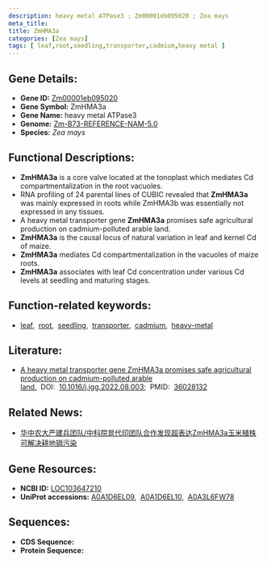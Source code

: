 ```yaml
---
description: heavy metal ATPase3 ; Zm00001eb095020 ; Zea mays
meta_title:
title: ZmHMA3a
categories: [Zea mays]
tags: [ leaf,root,seedling,transporter,cadmium,heavy metal ]
---
```


## Gene Details:
- **Gene ID:**	[Zm00001eb095020](https://www.maizegdb.org/gene_center/gene/Zm00001eb095020)
- **Gene Symbol:** ZmHMA3a
- **Gene Name:** heavy metal ATPase3
- **Genome:** [Zm-B73-REFERENCE-NAM-5.0](https://www.maizegdb.org/genome/assembly/Zm-B73-REFERENCE-NAM-5.0)
- **Species:** *Zea mays*

## Functional Descriptions:
   - **ZmHMA3a** is a core valve located at the tonoplast which mediates Cd compartmentalization in the root vacuoles.
   - RNA profiling of 24 parental lines of CUBIC revealed that **ZmHMA3a** was mainly expressed in roots while ZmHMA3b was essentially not expressed in any tissues.
   - A heavy metal transporter gene **ZmHMA3a** promises safe agricultural production on cadmium-polluted arable land.
   - **ZmHMA3a** is the causal locus of natural variation in leaf and kernel Cd of maize.
   - **ZmHMA3a** mediates Cd compartmentalization in the vacuoles of maize roots.
   - **ZmHMA3a** associates with leaf Cd concentration under various Cd levels at seedling and maturing stages.

## Function-related keywords:
- [leaf](/tags/leaf/),&nbsp;&nbsp;[root](/tags/root/),&nbsp;&nbsp;[seedling](/tags/seedling/),&nbsp;&nbsp;[transporter](/tags/transporter/),&nbsp;&nbsp;[cadmium](/tags/cadmium/),&nbsp;&nbsp;[heavy-metal](/tags/heavy-metal/)

## Literature:
   - [A heavy metal transporter gene ZmHMA3a promises safe agricultural production on cadmium-polluted arable land.]( https://www.sciencedirect.com/science/article/pii/S1673852722002156?via%3Dihub)&nbsp;&nbsp;DOI:&nbsp;&nbsp;[10.1016/j.jgg.2022.08.003](https://www.sciencedirect.com/science/article/pii/S1673852722002156?via%3Dihub);&nbsp;&nbsp;PMID:&nbsp;&nbsp;[36028132](https://pubmed.ncbi.nlm.nih.gov/36028132/)

## Related News:
   - [华中农大严建兵团队/中科院晁代印团队合作发现超表达ZmHMA3a玉米植株可解决耕地镉污染](https://mp.weixin.qq.com/s?__biz=MzIyOTY2NDYyNQ==&mid=2247551401&idx=2&sn=574e269335577c0424da9f97db7c04c8&chksm=e8bd7bb7dfcaf2a158c11028d87dac699b47fcf33d92320b4560e92c0f37d0672316782288b0&scene=27#wechat_redirect)

## Gene Resources:
- **NCBI ID:** [LOC103647210](https://www.ncbi.nlm.nih.gov/gene/?term=LOC103647210)
- **UniProt accessions:** [A0A1D6EL09](https://www.uniprot.org/uniprotkb/A0A1D6EL09/entry),&nbsp;&nbsp;[A0A1D6EL10](https://www.uniprot.org/uniprotkb/A0A1D6EL10/entry),&nbsp;&nbsp;[A0A3L6FW78](https://www.uniprot.org/uniprotkb/A0A3L6FW78/entry)



## Sequences:
- **CDS Sequence:**
- **Protein Sequence:**

